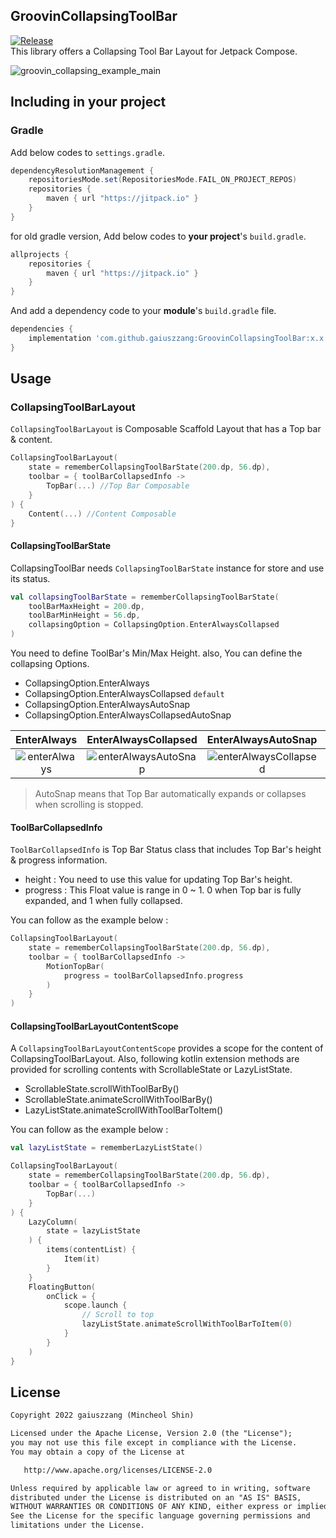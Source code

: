 ## GroovinCollapsingToolBar
[![Release](https://jitpack.io/v/gaiuszzang/GroovinCollapsingToolBar.svg)](https://jitpack.io/#gaiuszzang/GroovinCollapsingToolBar)  
This library offers a Collapsing Tool Bar Layout for Jetpack Compose.

![groovin_collapsing_example_main](https://user-images.githubusercontent.com/15318053/209902191-bf918d3a-beff-45e4-ad3c-0315d0f63b75.gif)

## Including in your project
### Gradle
Add below codes to `settings.gradle`.
```gradle
dependencyResolutionManagement {
    repositoriesMode.set(RepositoriesMode.FAIL_ON_PROJECT_REPOS)
    repositories {
        maven { url "https://jitpack.io" }
    }
}
```
for old gradle version, Add below codes to **your project**'s `build.gradle`.
```gradle
allprojects {
    repositories {
        maven { url "https://jitpack.io" }
    }
}
```

And add a dependency code to your **module**'s `build.gradle` file.
```gradle
dependencies {
    implementation 'com.github.gaiuszzang:GroovinCollapsingToolBar:x.x.x'
}
```


## Usage
### CollapsingToolBarLayout
`CollapsingToolBarLayout` is Composable Scaffold Layout that has a Top bar & content.
```kotlin
CollapsingToolBarLayout(
    state = rememberCollapsingToolBarState(200.dp, 56.dp),
    toolbar = { toolBarCollapsedInfo ->
        TopBar(...) //Top Bar Composable
    }
) {
    Content(...) //Content Composable
}
```

#### CollapsingToolBarState
CollapsingToolBar needs `CollapsingToolBarState` instance for store and use its status.
```kotlin
val collapsingToolBarState = rememberCollapsingToolBarState(
    toolBarMaxHeight = 200.dp,
    toolBarMinHeight = 56.dp,
    collapsingOption = CollapsingOption.EnterAlwaysCollapsed
)
```
You need to define ToolBar's Min/Max Height. also, You can define the collapsing Options.
 - CollapsingOption.EnterAlways
 - CollapsingOption.EnterAlwaysCollapsed `default`
 - CollapsingOption.EnterAlwaysAutoSnap
 - CollapsingOption.EnterAlwaysCollapsedAutoSnap

|                                                      EnterAlways                                                      |                                                     EnterAlwaysCollapsed                                                      |                                                      EnterAlwaysAutoSnap                                                       |                                                      EnterAlwaysCollapsedAutoSnap                                                      |
|:---------------------------------------------------------------------------------------------------------------------:|:-----------------------------------------------------------------------------------------------------------------------------:|:------------------------------------------------------------------------------------------------------------------------------:|:--------------------------------------------------------------------------------------------------------------------------------------:|
| ![enterAlways](https://user-images.githubusercontent.com/15318053/210083650-d1ed6547-722b-4a96-ba7c-5da482576019.gif) | ![enterAlwaysAutoSnap](https://user-images.githubusercontent.com/15318053/210083656-62fb23a3-a720-405e-b6b9-393c4c570012.gif) | ![enterAlwaysCollapsed](https://user-images.githubusercontent.com/15318053/210083690-2ce4647c-1559-4394-9f4c-5d09c67de522.gif) | ![enterAlwaysCollpasedAutoSnap](https://user-images.githubusercontent.com/15318053/210083692-f8d4e4ab-b36f-4f9c-ba38-b794ee064163.gif) |

>AutoSnap means that Top Bar automatically expands or collapses when scrolling is stopped.


#### ToolBarCollapsedInfo
`ToolBarCollapsedInfo` is Top Bar Status class that includes Top Bar's height & progress information.
 - height : You need to use this value for updating Top Bar's height.
 - progress : This Float value is range in 0 ~ 1. 0 when Top bar is fully expanded, and 1 when fully collapsed.

You can follow as the example below :
```kotlin
CollapsingToolBarLayout(
    state = rememberCollapsingToolBarState(200.dp, 56.dp),
    toolbar = { toolBarCollapsedInfo ->
        MotionTopBar(
            progress = toolBarCollapsedInfo.progress
        )
    }
)
```

  
#### CollapsingToolBarLayoutContentScope
A `CollapsingToolBarLayoutContentScope` provides a scope for the content of CollapsingToolBarLayout.
Also, following kotlin extension methods are provided for scrolling contents with ScrollableState or LazyListState.
 - ScrollableState.scrollWithToolBarBy()
 - ScrollableState.animateScrollWithToolBarBy()
 - LazyListState.animateScrollWithToolBarToItem()

You can follow as the example below :
```kotlin
val lazyListState = rememberLazyListState()

CollapsingToolBarLayout(
    state = rememberCollapsingToolBarState(200.dp, 56.dp),
    toolbar = { toolBarCollapsedInfo ->
        TopBar(...)
    }
) {
    LazyColumn(
        state = lazyListState
    ) {
        items(contentList) {
            Item(it)
        }
    }
    FloatingButton(
        onClick = {
            scope.launch {
                // Scroll to top
                lazyListState.animateScrollWithToolBarToItem(0)
            }
        }
    )
}
```

## License
```xml
Copyright 2022 gaiuszzang (Mincheol Shin)

Licensed under the Apache License, Version 2.0 (the "License");
you may not use this file except in compliance with the License.
You may obtain a copy of the License at

   http://www.apache.org/licenses/LICENSE-2.0

Unless required by applicable law or agreed to in writing, software
distributed under the License is distributed on an "AS IS" BASIS,
WITHOUT WARRANTIES OR CONDITIONS OF ANY KIND, either express or implied.
See the License for the specific language governing permissions and
limitations under the License.
```
